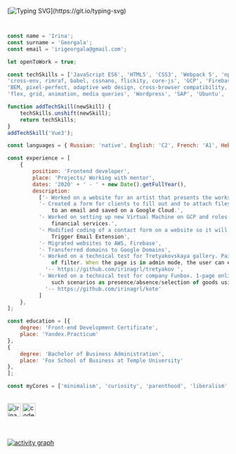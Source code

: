 [![Typing SVG](https://readme-typing-svg.demolab.com?font=Fira+Code&pause=1000&random=false&width=435&lines=%2F%2FHello+world!)](https://git.io/typing-svg)

```js


const name = 'Irina';
const surname = 'Georgala';
const email = 'irigeorgala@gmail.com';

let openToWork = true;

const techSkills = ['JavaScript ES6', 'HTML5', 'CSS3', 'Webpack 5', 'npm', 'GitHub Pages', 'Git',
'cross-env, rimraf, babel, cssnano, flickity, core-js', 'GCP', 'Firebase', 'AWS', 'REST API', 'JSON', 'Node.js',
'BEM, pixel-perfect, adaptive web design, cross-browser compatibility, desktop/ mobile-first',
'flex, grid, animation, media queries', 'Wordpress', 'SAP', 'Ubuntu', 'GIMP', 'Photoshop', 'Figma', 'Excel'];

function addTechSkill(newSkill) {
    techSkills.unshift(newSkill);
    return techSkills;
}
addTechSkill('Vue3');

const languages = { Russian: 'native', English: 'C2', French: 'A1', Hebrew: 'A0' };

const experience = [
    {
        position: 'Frontend developer',
        place: 'Projects/ Working with mentor',
        dates: '2020' + ' - ' + new Date().getFullYear(),
        description:
          ['- Worked on a website for an artist that presents the works of the artist.', 
          '- Created a form for clients to fill out and to attach files. The form and the files are then sent
              to an email and saved on a Google Cloud.',
          '- Worked on setting up new Virtual Machine on GCP and roles for users for a company that provides
              financial services.',
          '- Modified coding of a contact form on a website so it will work with Firestore Database and
              Trigger Email Extension',
          '- Migrated websites to AWS, Firebase',
          '- Transferred domains to Google Domains',
          '- Worked on a technical test for Tretyakovskaya gallery. Painting gallery with different types
              of filter. When the page is in admin mode, the user can edit the painting information',
            '-- https://github.com/irinagrl/tretyakov ',
          '- Worked on a technical test for company Funbox. 1-page online pet store. The page shows
              such scenarios as presence/absence/selection of goods using CSS3 и ES6',
            '-- https://github.com/irinagrl/kote'
          ]
    },
];

const education = [{
    degree: 'Front-end Development Certificate',
    place: 'Yandex.Practicum'
},
{
    degree: 'Bachelor of Business Administration',
    place: 'Fox School of Business at Temple University'
},
];

const myCores = ['minimalism', 'curiosity', 'parenthood', 'liberalism', 'psychology', 'travel', 'art', 'cats'];
```

<br/>
<a href="https://www.linkedin.com/in/irinagrl/" target="_blank" ><img alt="irinagrl's LinkdeIn" height="30px" src="https://content.linkedin.com/content/dam/me/business/en-us/amp/brand-site/v2/bg/LI-Bug.svg.original.svg" /></a>
<a href="www.codewars.com/users/irinagrl"><img src="https://www.codewars.com/users/irinagrl/badges/micro" alt="codewars badge micro" height="30px" /></a>
<br/><br/><br/>

[![activity graph](https://github-readme-activity-graph.vercel.app/graph?username=irinagrl&theme=github-dark-dimmed&custom_title=irinagrl%20Activity%20Graph&hide_border=true)](https://github.com/ashutosh00710/github-readme-activity-graph)

